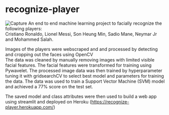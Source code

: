 # recognize-player
![Capture](https://user-images.githubusercontent.com/54807024/123533783-8f7cbb00-d6ab-11eb-98aa-c3c8f07657d8.JPG)
An end to end machine learning project to facially recognize the following players: <br>
Cristiano Ronaldo, Lionel Messi, Son Heung Min, Sadio Mane, Neymar Jr and Mohammed Salah.

Images of the players were webscraped and  and processed by detecting and cropping out the faces using OpenCV<br>
The data was cleaned by manually removing images with limited visible facial features.
The facial features were transformed for training using Pywavelet.
The processed image data was then trained  by hyperparameter tuning it with gridsearchCV to select best model and parameters for training the data.
The data was used to  train a Support Vector Machine (SVM) model and achieved a 77% score on the test set.

The saved model and class attributes were then used to build a web app using streamlit and deployed on Heroku (https://recognize-player.herokuapp.com/)









